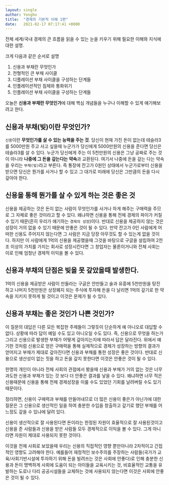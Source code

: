```yaml
---
layout: single
author: Yongho
title:  "경제의 기본적 이해 1편"
date:   2021-02-17 07:17:41 +0000
---
```


전체 세계/국내 경제의 큰 흐름을 읽을 수 있는 눈을 키우기 위해 필요한 이해와 지식에 대한 설명.

크게 다음과 같은 순서로 설명
1. 신용과 부채란 무엇인가
2. 전형적인 큰 부채 사이클
3. 디플레이션 부채 사이클을 구성하는 단계들
4. 인플레이션적인 침체와 통화위기
5. 인플레이션 부채 사이클을 구성하는 단계들

오늘은 **신용과 부채란 무엇인가**에 대해 핵심 개념들을 누구나 이해할 수 있게 얘기해보려고 한다.

## 신용과 부채(빚)이란 무엇인가?
`신용`이란 **무엇인가를 살 수 있는 능력을 주는 것**. 당신이 현재 가진 돈이 없는데 테슬라3를 5000만원 주고 사고 싶을때 누군가가 당신에게 5000만원의 신용을 준다면 당신은 테슬라3를 살 수 있다. 누군가 당신에게 주는 이 5천만원의 신용은 그냥 공짜로 주는 것이 아니라 **나중에 그 돈을 갚는다는 약속**과 교환된다. 여기서 나중에 돈을 갚는 다는 약속을 우리는 `부채(빚)`라고 부른다. 즉 통장에 잔고가 0원인 상태에서 누군가로부터 신용을 받으면 당신은 뭔가를 사거나 할 수 있고 그 대가로 미래에 당신은 그만큼의 돈을 다시 갚아야 한다.

## 신용을 통해 뭔가를 살 수 있게 하는 것은 좋은 것
신용을 제공하는 것은 돈이 없는 사람이 무엇인가를 사거나 하게 해주는 구매력을 주므로 그 자체로 좋은 것이라고 할 수 있다. 왜냐하면 신용을 통해 전체 경제의 파이가 커질 수 있기 때문(흔히 우리가 얘기하는 `경제의 성장`)이다. 반대로 신용을 제공하지 않는 것은 성장이 거의 없을 수 있기 때문에 안좋은 것이 될 수 있다. 만약 잔고가 0인 사람에게 어떠한 신용도 주어지지 않는다면 그 사람은 지금 당장 아무것도 할 수 있는게 없을 것이다. 하지만 이 사람에게 1억의 신용을 제공했을때 그것을 바탕으로 구글을 설립하여 2천조 이상의 가치를 가지는 회사로 성장시킨다면 그 창업자는 물론이거니와 전체 사회는 이로 인해 엄청난 경제적 이익을 볼 수 있다.

## 신용과 부채의 단점은 빚을 못 갚았을때 발생한다.
1억의 신용을 제공받은 사람이 만들라는 구글은 안만들고 술과 유흥에 5천만원을 탕진하고 나머지 5천만원은 상장폐지 되는 주식에 투자해 돈을 다 날리면 1억의 갚기로 한 약속을 지키지 못하게 될 것이고 이것은 문제가 될 수 있다.

## 신용과 부채는 좋은 것인가 나쁜 것인가?
이 질문의 대답은 다른 모든 복잡한 주제들이 그렇듯이 단순하게 예 아니오로 대답할 수 없다. 상황에 따라 답이 예일 수도 있고 아니오일 수도 있다. 즉, 신용으로 무엇을 하는가 그리고 신용으로 발생한 부채가 어떻게 갚아지는지에 따라서 답은 달라진다. 위에서 얘기한 것처럼 신용으로 얻은 구매력을 통해 실제적으로 경제가 성장하는 방향의 결과가 얻어지고 부채가 제대로 갚아진다면 신용과 부채를 통한 성장은 좋은 것이다. 뱐대로 신용으로 생산성이 없는 짓을 하고 돈을 갚지 못한다면 이것은 안좋은 것이 될 수 있다. 

한명의 개인이 아니라 전체 사회의 관점에서 봤을때 신용과 부채가 거의 없는 것은 너무 과도한 신용과 부채가 있는 것 보다 더 안좋은 결과를 낳을 수 있다. 왜냐하면 너무 적은 신용때문에 신용을 통해 전체 경제성장을 이룰 수도 있었던 기회를 날려버릴 수도 있기 때문이다. 

정리하면, 신용이 구매력과 부채를 만들어내므로 더 많은 신용이 좋은가 아닌가에 대한 질문은 그 신용으로 생산적인 일을 하여 충분한 수입을 창출하고 갚기로 했던 부채를 어느정도 갚을 수 있냐에 달려 있다. 

신용이 생산적으로 잘 사용된다면 돈이라는 한정된 자원이 효율적으로 잘 사용된것이고 신용을 준 사람들과 신용을 받은 사람들 모두 경제적으로 이익을 볼 수 있다. 그게 아니라면 자원이 제대로 사용되지 못한 것이다.

이것을 전체 사회로 보았을때 우리는 신용의 직접적인 영향 뿐만아니라 2차적이고 간접적인 영향도 고려해야 한다. 예를들어 재정적인 보수주의를 주장하는 사람들(국가가 교육/사회기반시설에 투자하기 위해 돈을 빌려쓰는 것은 사회에 안좋다)로 인해 충분한 신용과 돈이 명백하게 사회에 도움이 되는 아이들을 교육시키는 것, 비효율적인 교통을 유발하는 도로나 다리 공공시설들을 교체하는 것에 사용되지 않는다면 이것은 사회에 안좋은 것이 될 수 있다. 






 





